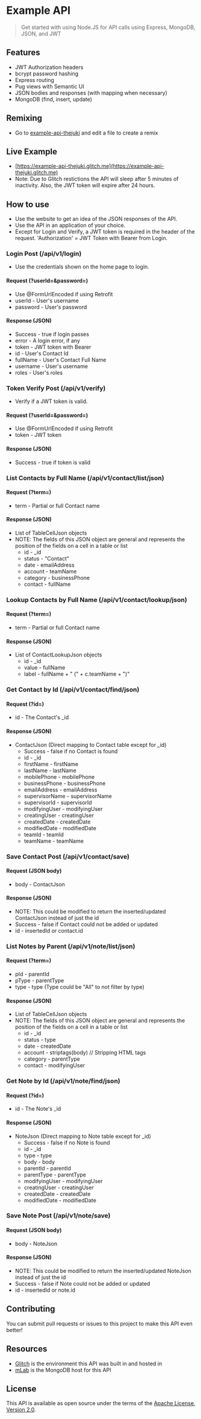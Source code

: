 # Example API

> Get started with using Node.JS for API calls using Express, MongoDB, JSON, and JWT

## Features
- JWT Authorization headers
- bcrypt password hashing
- Express routing
- Pug views with Semantic UI
- JSON bodies and responses (with mapping when necessary)
- MongoDB (find, insert, update)

## Remixing
* Go to [example-api-thejuki](https://glitch.com/edit/#!/example-api-thejuki) and edit a file to create a remix

## Live Example
* [https://example-api-thejuki.glitch.me](https://example-api-thejuki.glitch.me)
* Note: Due to Glitch restictions the API will sleep after 5 minutes of inactivity. Also, the JWT token will expire after 24 hours.

## How to use
* Use the website to get an idea of the JSON responses of the API.
* Use the API in an application of your choice.
* Except for Login and Verify, a JWT token is required in the header of the request. 'Authorization' = JWT Token with Bearer from Login.

### Login Post (/api/v1/login)
* Use the credentials shown on the home page to login.

#### Request (?userId=&password=) 
* Use @FormUrlEncoded if using Retrofit
* userId - User's username
* password - User's password

#### Response (JSON)
* Success - true if login passes
* error - A login error, if any
* token - JWT token with Bearer
* id - User's Contact Id
* fullName - User's Contact Full Name
* username - User's username
* roles - User's roles

### Token Verify Post (/api/v1/verify)
* Verify if a JWT token is valid.

#### Request (?userId=&password=) 
* Use @FormUrlEncoded if using Retrofit
* token - JWT token

#### Response (JSON)
* Success - true if token is valid

### List Contacts by Full Name (/api/v1/contact/list/json)

#### Request (?term=) 
* term - Partial or full Contact name

#### Response (JSON)
* List of TableCellJson objects
* NOTE: The fields of this JSON object are general and represents the position of the fields on a cell in a table or list
  * id - _id
  * status - "Contact"
  * date - emailAddress
  * account - teamName
  * category - businessPhone
  * contact - fullName
  
### Lookup Contacts by Full Name (/api/v1/contact/lookup/json)

#### Request (?term=) 
* term - Partial or full Contact name

#### Response (JSON)
* List of ContactLookupJson objects
  * id - _id
  * value - fullName
  * label - fullName + " (" + c.teamName + ")"
  
### Get Contact by Id (/api/v1/contact/find/json)

#### Request (?id=) 
* id - The Contact's _id

#### Response (JSON)
* ContactJson (Direct mapping to Contact table except for _id)
  * Success - false if no Contact is found
  * id - _id
  * firstName - firstName
  * lastName - lastName
  * mobilePhone - mobilePhone
  * businessPhone - businessPhone
  * emailAddress - emailAddress
  * supervisorName - supervisorName
  * supervisorId - supervisorId
  * modifyingUser - modifyingUser
  * creatingUser - creatingUser
  * createdDate - createdDate
  * modifiedDate - modifiedDate
  * teamId - teamId
  * teamName - teamName
  
### Save Contact Post (/api/v1/contact/save)

#### Request (JSON body) 
* body - ContactJson

#### Response (JSON)
* NOTE: This could be modified to return the inserted/updated ContactJson instead of just the id
* Success - false if Contact could not be added or updated
* id - insertedId or contact.id
  
### List Notes by Parent (/api/v1/note/list/json)

#### Request (?term=) 
* pId - parentId
* pType - parentType
* type - type (Type could be "All" to not filter by type)

#### Response (JSON)
* List of TableCellJson objects
* NOTE: The fields of this JSON object are general and represents the position of the fields on a cell in a table or list
  * id - _id
  * status - type
  * date - createdDate
  * account - striptags(body) // Stripping HTML tags
  * category - parentType
  * contact - modifyingUser
  
### Get Note by Id (/api/v1/note/find/json)

#### Request (?id=) 
* id - The Note's _id

#### Response (JSON)
* NoteJson (Direct mapping to Note table except for _id)
  * Success - false if no Note is found
  * id - _id
  * type - type
  * body - body
  * parentId - parentId
  * parentType - parentType
  * modifyingUser - modifyingUser
  * creatingUser - creatingUser
  * createdDate - createdDate
  * modifiedDate - modifiedDate
  
### Save Note Post (/api/v1/note/save)

#### Request (JSON body) 
* body - NoteJson

#### Response (JSON)
* NOTE: This could be modified to return the inserted/updated NoteJson instead of just the id
* Success - false if Note could not be added or updated
* id - insertedId or note.id
  
## Contributing
You can submit pull requests or issues to this project to make this API even better!

## Resources
* [Glitch](https://glitch.com) is the environment this API was built in and hosted in
* [mLab](https://mlab.com/) is the MongoDB host for this API

License
-----------------
This API is available as open source under the terms of the [Apache License, Version 2.0](http://www.apache.org/licenses/LICENSE-2.0).
